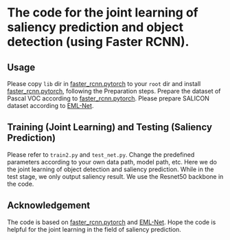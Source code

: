 # The code for the joint learning of saliency prediction and object detection (using Faster RCNN).

## Usage
Please copy ```lib``` dir in [faster_rcnn.pytorch](https://github.com/jwyang/faster-rcnn.pytorch/tree/pytorch-1.0) to your ```root``` dir and install [faster_rcnn.pytorch](https://github.com/jwyang/faster-rcnn.pytorch/tree/pytorch-1.0), 
following the Preparation steps. Prepare the dataset of Pascal VOC according to [faster_rcnn.pytorch](https://github.com/jwyang/faster-rcnn.pytorch/tree/pytorch-1.0). Please prepare SALICON dataset according to [EML-Net](https://github.com/SenJia/EML-NET-Saliency).

## Training (Joint Learning) and Testing (Saliency Prediction)
Please refer to ```train2.py``` and ```test_net.py```. Change the predefined parameters according to your own data path, model path, etc. Here we do the joint 
learning of object detection and saliency prediction. While in the test stage, we only output saliency result. We use the Resnet50 backbone in the code.

## Acknowledgement
The code is based on [faster_rcnn.pytorch](https://github.com/jwyang/faster-rcnn.pytorch/tree/pytorch-1.0) and [EML-Net](https://github.com/SenJia/EML-NET-Saliency).
Hope the code is helpful for the joint learning in the field of saliency prediction.